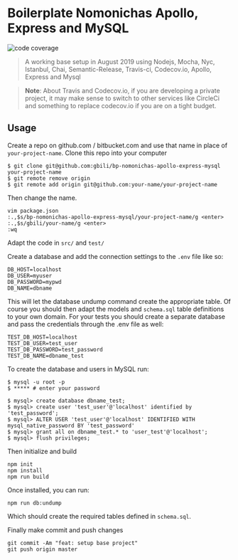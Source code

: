 # Boilerplate Nomonichas Apollo, Express and MySQL
![code coverage](https://img.shields.io/codecov/c/github/gbili/bp-nomonichas-apollo-express-mysql.svg)

> A working base setup in August 2019 using Nodejs, Mocha, Nyc, Istanbul, Chai, Semantic-Release, Travis-ci, Codecov.io, Apollo, Express and Mysql

> **Note**: About Travis and Codecov.io, if you are developing a private project, it may make sense to switch to other services like CircleCi and something to replace codecov.io if you are on a tight budget.

## Usage
Create a repo on github.com / bitbucket.com and use that name in place of `your-project-name`.
Clone this repo into your computer
```
$ git clone git@github.com:gbili/bp-nomonichas-apollo-express-mysql your-project-name
$ git remote remove origin
$ git remote add origin git@github.com:your-name/your-project-name
```

Then change the name.
```
vim package.json
:.,$s/bp-nomonichas-apollo-express-mysql/your-project-name/g <enter>
:.,$s/gbili/your-name/g <enter>
:wq
```

Adapt the code in `src/` and `test/`

Create a database and add the connection settings to the `.env` file like so:
```
DB_HOST=localhost
DB_USER=myuser
DB_PASSWORD=mypwd
DB_NAME=dbname
```
This will let the database undump command create the appropriate table. Of course you should then adapt the models and `schema.sql` table definitions to your own domain.
For your tests you should create a separate database and pass the credentials through the .env file as well:
```
TEST_DB_HOST=localhost
TEST_DB_USER=test_user
TEST_DB_PASSWORD=test_password
TEST_DB_NAME=dbname_test
```
To create the database and users in MySQL run:
```
$ mysql -u root -p
$ ***** # enter your password

$ mysql> create database dbname_test;
$ mysql> create user 'test_user'@'localhost' identified by 'test_password';
$ mysql> ALTER USER 'test_user'@'localhost' IDENTIFIED WITH mysql_native_password BY 'test_password'
$ mysql> grant all on dbname_test.* to 'user_test'@'localhost';
$ mysql> flush privileges;
```

Then initialize and build
```
npm init
npm install
npm run build
```

Once installed, you can run:
```
npm run db:undump
```
Which should create the required tables defined in `schema.sql`.

Finally make commit and push changes
```
git commit -Am "feat: setup base project"
git push origin master
```

